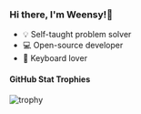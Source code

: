 ### Hi there, I'm Weensy!👋
- 💡 Self-taught problem solver
- 💻 Open-source developer
- 💜 Keyboard lover

#### GitHub Stat Trophies
![trophy](https://github-profile-trophy.vercel.app/?username=weensykim&theme=darkhub&no-frame=true&margin-w=8&margin-h=8)
